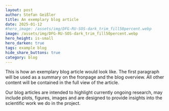 ```yaml
---
layout: post
author: Stefan Geißler
title: An exemplary blog article
date: 2025-01-12
#hero_image: /assets/img/DFG-RU-SOS-dark_trim_fill50percent.webp
image: /assets/img/DFG-RU-SOS-dark_trim_fill50percent.webp
hero_height: is-small
hero_darken: true
tags: example blog
hide_share_buttons: true
category: blog
---
```


This is how an exemplary blog article would look like. The first paragraph will be used as a summary on the fronpage and the blog overview. All other content will be contained in the full view of the article.

Our blog articles are intended to highlight currently ongoing research, may include plots, figures, images and are designed to provide insights into the scientific work we do in the project.
